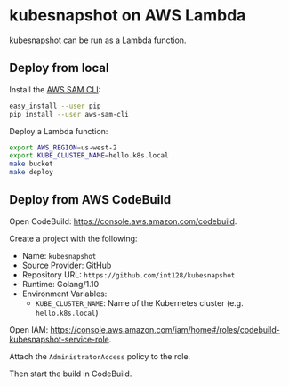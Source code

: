 # kubesnapshot on AWS Lambda

kubesnapshot can be run as a Lambda function.


## Deploy from local

Install the [AWS SAM CLI](https://github.com/awslabs/aws-sam-cli):

```sh
easy_install --user pip
pip install --user aws-sam-cli
```

Deploy a Lambda function:

```sh
export AWS_REGION=us-west-2
export KUBE_CLUSTER_NAME=hello.k8s.local
make bucket
make deploy
```


## Deploy from AWS CodeBuild

Open CodeBuild: https://console.aws.amazon.com/codebuild.

Create a project with the following:

- Name: `kubesnapshot`
- Source Provider: GitHub
- Repository URL: `https://github.com/int128/kubesnapshot`
- Runtime: Golang/1.10
- Environment Variables:
    - `KUBE_CLUSTER_NAME`: Name of the Kubernetes cluster (e.g. `hello.k8s.local`)

Open IAM: https://console.aws.amazon.com/iam/home#/roles/codebuild-kubesnapshot-service-role.

Attach the `AdministratorAccess` policy to the role.

Then start the build in CodeBuild.
